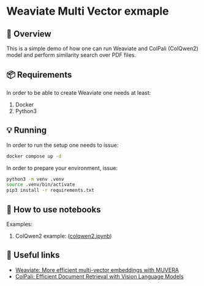 # Weaviate Multi Vector exmaple

🎯 Overview
-----------

This is a simple demo of how one can run Weaviate and ColPali (ColQwen2) model and perform similarity search over PDF files.

📦 Requirements
----------------

In order to be able to create Weaviate one needs at least:

1. Docker
2. Python3

💡 Running
----------

In order to run the setup one needs to issue:

```sh
docker compose up -d
```

In order to prepare your environment, issue:

```sh
python3 -m venv .venv
source .venv/bin/activate
pip3 install -r requirements.txt
```

📖 How to use notebooks
----------

Examples:

1. ColQwen2 example: ([colqwen2.ipynb](./colqwen2.ipynb))


🔗 Useful links
----------

- [Weaviate: More efficient multi-vector embeddings with MUVERA](https://weaviate.io/blog/muvera)
- [ColPali: Efficient Document Retrieval with Vision Language Models](https://arxiv.org/abs/2407.01449)
